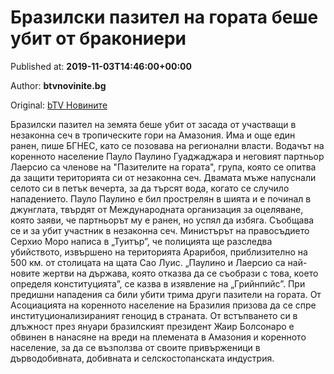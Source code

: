 
# Бразилски пазител на гората беше убит от бракониери

Published at: **2019-11-03T14:46:00+00:00**

Author: **btvnovinite.bg**

Original: [bTV Новините](https://btvnovinite.bg/svetut/brazilski-pazitel-na-gorata-beshe-ubit-ot-uchastvashti-v-nezakonna-sech.html)

Бразилски пазител на земята беше убит от засада от участващи в незаконна сеч в тропическите гори на Амазония. Има и още един ранен, пише БГНЕС, като се позовава на регионални власти.
Водачът на коренното население Пауло Паулино Гуаджаджара и неговият партньор Лаерсио са членове на "Пазителите на гората", група, която се опитва да защити територията си от незаконна сеч.
Двамата мъже напуснали селото си в петък вечерта, за да търсят вода, когато се случило нападението. Пауло Паулино е бил прострелян в шията и е починал в джунглата, твърдят от Международната организация за оцеляване, която заяви, че партньорът му е ранен, но успял да избяга.
Съобщава се и за убит участник в незаконна сеч.
Министърът на правосъдието Серхио Моро написа в „Туитър”, че полицията ще разследва убийството, извършено на територията Арарибоя, приблизително на 500 км. от столицата на щата Сао Луис.
„Паулино и Лаерсио са най-новите жертви на държава, която отказва да се съобрази с това, което определя конституцията”, се казва в изявление на „Грийнпийс”.
При предишни нападения са били убити трима други пазители на гората.
От Асоциацията на коренното население на Бразилия призова да се спре институционализираният геноцид в страната.
От встъпването си в длъжност през януари бразилският президент Жаир Болсонаро е обвинен в нанасяне на вреди на племената в Амазония и коренното население, за да се възползва от своите привърженици в дърводобивната, добивната и селскостопанската индустрия.
